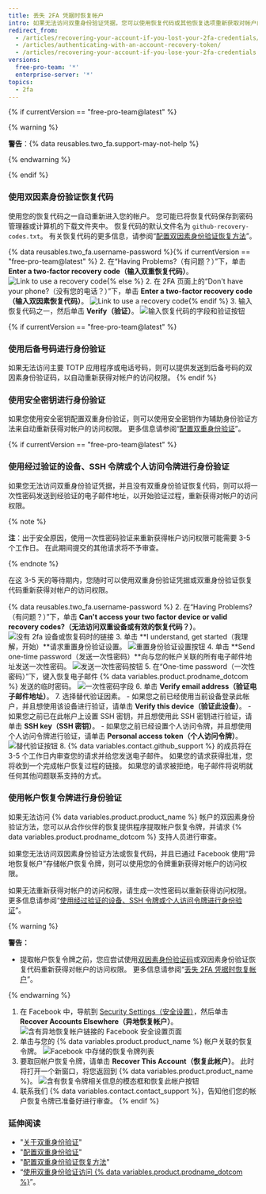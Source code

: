 ```yaml
---
title: 丢失 2FA 凭据时恢复帐户
intro: 如果无法访问双重身份验证凭据，您可以使用恢复代码或其他恢复选项重新获取对帐户的访问权限。
redirect_from:
  - /articles/recovering-your-account-if-you-lost-your-2fa-credentials/
  - /articles/authenticating-with-an-account-recovery-token/
  - /articles/recovering-your-account-if-you-lose-your-2fa-credentials
versions:
  free-pro-team: '*'
  enterprise-server: '*'
topics:
  - 2fa
---
```


{% if currentVersion == "free-pro-team@latest" %}

{% warning %}

**警告**：{% data reusables.two_fa.support-may-not-help %}

{% endwarning %}

{% endif %}

### 使用双因素身份验证恢复代码

使用您的恢复代码之一自动重新进入您的帐户。 您可能已将恢复代码保存到密码管理器或计算机的下载文件夹中。 恢复代码的默认文件名为 `github-recovery-codes.txt`。 有关恢复代码的更多信息，请参阅“[配置双因素身份验证恢复方法](/articles/configuring-two-factor-authentication-recovery-methods#downloading-your-two-factor-authentication-recovery-codes)”。

{% data reusables.two_fa.username-password %}{% if currentVersion == "free-pro-team@latest" %}
2. 在“Having Problems?（有问题？）”下，单击 **Enter a two-factor recovery code（输入双重恢复代码）**。 ![Link to use a recovery code](/assets/images/help/2fa/2fa-recovery-code-link.png){% else %}
2. 在 2FA 页面上的“Don't have your phone?（没有您的电话？）”下，单击 **Enter a two-factor recovery code（输入双因素恢复代码）**。 ![Link to use a recovery code](/assets/images/help/2fa/2fa_recovery_dialog_box.png){% endif %}
3. 输入恢复代码之一，然后单击 **Verify（验证）**。 ![输入恢复代码的字段和验证按钮](/assets/images/help/2fa/2fa-type-verify-recovery-code.png)

{% if currentVersion == "free-pro-team@latest" %}
### 使用后备号码进行身份验证

如果无法访问主要 TOTP 应用程序或电话号码，则可以提供发送到后备号码的双因素身份验证码，以自动重新获得对帐户的访问权限。
{% endif %}

### 使用安全密钥进行身份验证

如果您使用安全密钥配置双重身份验证，则可以使用安全密钥作为辅助身份验证方法来自动重新获得对帐户的访问权限。 更多信息请参阅“[配置双重身份验证](/articles/configuring-two-factor-authentication#configuring-two-factor-authentication-using-a-security-key)”。

{% if currentVersion == "free-pro-team@latest" %}
### 使用经过验证的设备、SSH 令牌或个人访问令牌进行身份验证
如果您无法访问双重身份验证凭据，并且没有双重身份验证恢复代码，则可以将一次性密码发送到经验证的电子邮件地址，以开始验证过程，重新获得对帐户的访问权限。

{% note %}

**注**：出于安全原因，使用一次性密码验证来重新获得帐户访问权限可能需要 3-5 个工作日。 在此期间提交的其他请求将不予审查。

{% endnote %}

在这 3-5 天的等待期内，您随时可以使用双重身份验证凭据或双重身份验证恢复代码重新获得对帐户的访问权限。

{% data reusables.two_fa.username-password %}
2. 在“Having Problems?（有问题？）”下，单击 **Can't access your two factor device or valid recovery codes?（无法访问双重设备或有效的恢复代码？）**。 ![没有 2fa 设备或恢复码时的链接](/assets/images/help/2fa/no-access-link.png)
3. 单击 **I understand, get started（我理解，开始）**请求重置身份验证设置。 ![重置身份验证设置按钮](/assets/images/help/2fa/reset-auth-settings.png)
4. 单击 **Send one-time password（发送一次性密码）**向与您的帐户关联的所有电子邮件地址发送一次性密码。 ![发送一次性密码按钮](/assets/images/help/2fa/send-one-time-password.png)
5. 在“One-time password（一次性密码）”下，键入恢复电子邮件 {% data variables.product.prodname_dotcom %} 发送的临时密码。 ![一次性密码字段](/assets/images/help/2fa/one-time-password-field.png)
6. 单击 **Verify email address（验证电子邮件地址）**。
7. 选择替代验证因素。
    - 如果您之前已经使用当前设备登录此帐户，并且想使用该设备进行验证，请单击 **Verify this device（验证此设备）**。
    - 如果您之前已在此帐户上设置 SSH 密钥，并且想使用此 SSH 密钥进行验证，请单击 **SSH key（SSH 密钥）**。
    - 如果您之前已经设置个人访问令牌，并且想使用个人访问令牌进行验证，请单击 **Personal access token（个人访问令牌）**。 ![替代验证按钮](/assets/images/help/2fa/alt-verifications.png)
8. {% data variables.contact.github_support %} 的成员将在 3-5 个工作日内审查您的请求并给您发送电子邮件。 如果您的请求获得批准，您将收到一个完成帐户恢复过程的链接。 如果您的请求被拒绝，电子邮件将说明就任何其他问题联系支持的方式。

### 使用帐户恢复令牌进行身份验证

如果无法访问 {% data variables.product.product_name %} 帐户的双因素身份验证方法，您可以从合作伙伴的恢复提供程序提取帐户恢复令牌，并请求 {% data variables.product.prodname_dotcom %} 支持人员进行审查。

如果您无法访问双因素身份验证方法或恢复代码，并且已通过 Facebook 使用“异地恢复帐户”存储帐户恢复令牌，则可以使用您的令牌重新获得对帐户的访问权限。

如果无法重新获得对帐户的访问权限，请生成一次性密码以重新获得访问权限。 更多信息请参阅“[使用经过验证的设备、SSH 令牌或个人访问令牌进行身份验证](#authenticating-with-a-verified-device-ssh-token-or-personal-access-token)”。

{% warning %}

**警告：**
- 提取帐户恢复令牌之前，您应尝试使用[双因素身份验证码](/articles/accessing-github-using-two-factor-authentication)或双因素身份验证恢复代码重新获得对帐户的访问权限。 更多信息请参阅“[丢失 2FA 凭据时恢复帐户](/articles/recovering-your-account-if-you-lose-your-2fa-credentials)”。

{% endwarning %}

1. 在 Facebook 中，导航到 [Security Settings（安全设置）](https://www.facebook.com/settings?tab=security)，然后单击 **Recover Accounts Elsewhere（异地恢复帐户）**。 ![含有异地恢复帐户链接的 Facebook 安全设置页面](/assets/images/help/settings/security-facebook-security-settings-page.png)
2. 单击与您的 {% data variables.product.product_name %} 帐户关联的恢复令牌。 ![Facebook 中存储的恢复令牌列表](/assets/images/help/settings/security-github-rae-token-on-facebook.png)
3. 要取回帐户恢复令牌，请单击 **Recover This Account（恢复此帐户）**。 此时将打开一个新窗口，将您返回到 {% data variables.product.product_name %}。 ![含有恢复令牌相关信息的模态框和恢复此帐户按钮](/assets/images/help/settings/security-recover-account-facebook.png)
4. 联系我们
{% data variables.contact.contact_support %}，告知他们您的帐户恢复令牌已准备好进行审查。
{% endif %}

### 延伸阅读

- "[关于双重身份验证](/articles/about-two-factor-authentication)"
- "[配置双重身份验证](/articles/configuring-two-factor-authentication)"
- "[配置双重身份验证恢复方法](/articles/configuring-two-factor-authentication-recovery-methods)"
- “[使用双重身份验证访问 {% data variables.product.prodname_dotcom %}](/articles/accessing-github-using-two-factor-authentication)”。
